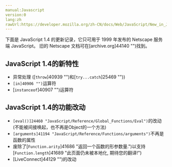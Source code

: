 ```yaml
---
manual:Javascript
version:0
lang:zh
rawUrl:https://developer.mozilla.org/zh-CN/docs/Web/JavaScript/New_in_JavaScript/1.4#
---
```






下面是 JavaScript 1.4 的更新记录，它只可用于 1999 年发布的 Netscape 服务端 JavaScript。 旧的 Netscape 文档可在[archive.org]44140 "")找到。


## JavaScript 1.4的新特性<a name="JavaScript_1.4的新特性"></a>

* 异常处理 ([`throw`]40939 "")和[`try...catch`]25469 ""))
* `[in]40906 "")`运算符
* [`instanceof`]40907 "")运算符

## JavaScript 1.4的功能改动<a name="JavaScript_1.4的功能改动"></a>

* `[eval()]24460 "JavaScript/Reference/Global_Functions/Eval")`的改动 (不能被间接唤起，也不再是Object的一个方法)
* `[arguments]41194 "JavaScript/Reference/Functions/arguments")`不再是函数的属性
* 废除了[`Function.arity`]41686 "返回一个函数的形参数量.")以支持[`Function.length`]41689 "此页面仍未被本地化, 期待您的翻译!")
* [LiveConnect]44129 "")的改动




